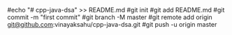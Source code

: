 #echo "# cpp-java-dsa" >> README.md
#git init
#git add README.md
#git commit -m "first commit"
#git branch -M master
#git remote add origin git@github.com:vinayaksahu/cpp-java-dsa.git
#git push -u origin master 
  

